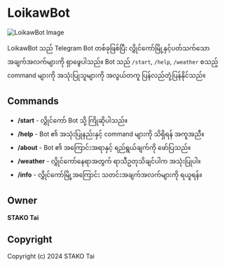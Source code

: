 # LoikawBot

![LoikawBot Image](path/to/your/image.jpg)  <!-- Replace with the actual image path -->

LoikawBot သည် Telegram Bot တစ်ခုဖြစ်ပြီး လွှိုင်ကော်မြို့နှင့်ပတ်သက်သော အချက်အလက်များကို ရှာဖွေပါသည်။ Bot သည် `/start`, `/help`, `/weather` စသည့် command များကို အသုံးပြုသူများကို အလွယ်တကူ ပြန်လည်တုံ့ပြန်နိုင်သည်။

## Commands

- **/start** - လွှိုင်ကော် Bot သို့ ကြိုဆိုပါသည်။
- **/help** - Bot ၏ အသုံးပြုနည်းနှင့် command များကို သိရှိရန် အကူအညီ။
- **/about** - Bot ၏ အကြောင်းအရာနှင့် ရည်ရွယ်ချက်ကို ဖော်ပြသည်။
- **/weather** - လွှိုင်ကော်နေရာအတွက် ရာသီဥတုသိချင်ပါက အသုံးပြုပါ။
- **/info** - လွှိုင်ကော်မြို့အကြောင်း သတင်းအချက်အလက်များကို ရယူရန်။

## Owner
**STAKO Tai**

## Copyright
Copyright (c) 2024 STAKO Tai